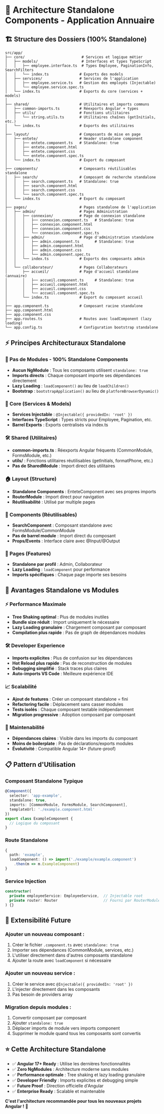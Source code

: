 # 📁 Architecture Standalone Components - Application Annuaire

## 🏗️ Structure des Dossiers (100% Standalone)

```
src/app/
├── core/                          # Services et logique métier
│   ├── models/                    # Interfaces et types TypeScript
│   │   ├── employee.interface.ts  # Types Employee, PaginationInfo, SearchFilters
│   │   └── index.ts              # Exports des models
│   ├── services/                 # Services de l'application  
│   │   ├── employee.service.ts   # Gestion des employés (Injectable)
│   │   └── employee.service.spec.ts
│   └── index.ts                  # Exports du core (services + models)
│
├── shared/                       # Utilitaires et imports communs
│   ├── common-imports.ts         # Réexports Angular + types
│   ├── utils/                    # Fonctions utilitaires
│   │   └── string.utils.ts       # Utilitaires chaînes (getInitials, etc.)
│   └── index.ts                  # Exports des utilitaires
│
├── layout/                       # Composants de mise en page
│   ├── entete/                   # Header standalone component
│   │   ├── entete.component.ts   # Standalone: true
│   │   ├── entete.component.html
│   │   ├── entete.component.css
│   │   └── entete.component.spec.ts
│   └── index.ts                  # Export du composant
│
├── components/                   # Composants réutilisables standalone
│   ├── search/                   # Composant de recherche standalone
│   │   ├── search.component.ts   # Standalone: true
│   │   ├── search.component.html
│   │   ├── search.component.css
│   │   └── search.component.spec.ts
│   └── index.ts                  # Export du composant
│
├── pages/                        # Pages standalone de l'application
│   ├── admin/                    # Pages Administration
│   │   ├── connexion/            # Page de connexion standalone
│   │   │   ├── connexion.component.ts   # Standalone: true
│   │   │   ├── connexion.component.html
│   │   │   ├── connexion.component.css
│   │   │   └── connexion.component.spec.ts
│   │   ├── admin/                # Page d'administration standalone
│   │   │   ├── admin.component.ts       # Standalone: true
│   │   │   ├── admin.component.html
│   │   │   ├── admin.component.css
│   │   │   └── admin.component.spec.ts
│   │   └── index.ts              # Exports des composants admin
│   │
│   └── collaborateur/            # Pages Collaborateurs
│       ├── accueil/              # Page d'accueil standalone (annuaire)
│       │   ├── accueil.component.ts     # Standalone: true
│       │   ├── accueil.component.html
│       │   ├── accueil.component.css
│       │   └── accueil.component.spec.ts
│       └── index.ts              # Export du composant accueil
│
├── app.component.ts              # Composant racine standalone
├── app.component.html
├── app.component.css
├── app.routes.ts                 # Routes avec loadComponent (lazy loading)
└── app.config.ts                 # Configuration bootstrap standalone
```

## ⚡ Principes Architecturaux Standalone

### **🎯 Pas de Modules - 100% Standalone Components**
- **Aucun NgModule** : Tous les composants utilisent `standalone: true`
- **Imports directs** : Chaque composant importe ses dépendances directement
- **Lazy Loading** : `loadComponent()` au lieu de `loadChildren()`
- **Bootstrap** : `bootstrapApplication()` au lieu de `platformBrowserDynamic()`

### **🔧 Core (Services & Models)**
- **Services Injectable** : `@Injectable({ providedIn: 'root' })`
- **Interfaces TypeScript** : Types stricts pour Employee, Pagination, etc.
- **Barrel Exports** : Exports centralisés via index.ts

### **🛠️ Shared (Utilitaires)**
- **common-imports.ts** : Réexports Angular fréquents (CommonModule, FormsModule, etc.)
- **utils/** : Fonctions utilitaires réutilisables (getInitials, formatPhone, etc.)
- **Pas de SharedModule** : Import direct des utilitaires

### **🏠 Layout (Structure)**
- **Standalone Components** : EnteteComponent avec ses propres imports
- **RouterModule** : Import direct pour navigation
- **Réutilisabilité** : Utilisé par multiple pages

### **🧩 Components (Réutilisables)**
- **SearchComponent** : Composant standalone avec FormsModule/CommonModule
- **Pas de barrel module** : Import direct du composant
- **Props/Events** : Interface claire avec @Input/@Output

### **📄 Pages (Features)**
- **Standalone par profil** : Admin, Collaborateur
- **Lazy Loading** : `loadComponent` pour performance
- **Imports spécifiques** : Chaque page importe ses besoins

## 🚀 Avantages Standalone vs Modules

### **⚡ Performance Maximale**
- **Tree Shaking optimal** : Plus de modules inutiles
- **Bundle size réduit** : Import uniquement le nécessaire  
- **Lazy Loading granulaire** : Chargement composant par composant
- **Compilation plus rapide** : Pas de graph de dépendances modules

### **🛠️ Developer Experience**
- **Imports explicites** : Plus de confusion sur les dépendances
- **Hot Reload plus rapide** : Pas de reconstruction de modules
- **Debugging simplifié** : Stack traces plus claires
- **Auto-imports VS Code** : Meilleure expérience IDE

### **📈 Scalabilité**
- **Ajout de features** : Créer un composant standalone = fini
- **Refactoring facile** : Déplacement sans casser modules
- **Tests isolés** : Chaque composant testable indépendamment
- **Migration progressive** : Adoption composant par composant

### **🔧 Maintenabilité**
- **Dépendances claires** : Visible dans les imports du composant
- **Moins de boilerplate** : Pas de déclarations/exports modules
- **Évolutivité** : Compatible Angular 14+ (future-proof)

## 📋 Pattern d'Utilisation

### **Composant Standalone Typique**
```typescript
@Component({
  selector: 'app-example',
  standalone: true,
  imports: [CommonModule, FormsModule, SearchComponent],
  templateUrl: './example.component.html'
})
export class ExampleComponent {
  // Logique du composant
}
```

### **Route Standalone**
```typescript
{
  path: 'example',
  loadComponent: () => import('./example/example.component')
    .then(m => m.ExampleComponent)
}
```

### **Service Injection**
```typescript
constructor(
  private employeeService: EmployeeService,  // Injectable root
  private router: Router                     // Fourni par RouterModule
) {}
```

## 🔧 Extensibilité Future

### **Ajouter un nouveau composant :**
1. Créer le fichier `.component.ts` avec `standalone: true`
2. Importer ses dépendances (CommonModule, services, etc.)
3. L'utiliser directement dans d'autres composants standalone
4. Ajouter la route avec `loadComponent` si nécessaire

### **Ajouter un nouveau service :**
1. Créer le service avec `@Injectable({ providedIn: 'root' })`
2. L'injecter directement dans les composants
3. Pas besoin de providers array

### **Migration depuis modules :**
1. Convertir composant par composant
2. Ajouter `standalone: true`
3. Déplacer imports de module vers imports component
4. Supprimer le module quand tous les composants sont convertis

## ⭐ Cette Architecture Standalone

- ✅ **Angular 17+ Ready** : Utilise les dernières fonctionnalités
- ✅ **Zero NgModules** : Architecture moderne sans modules
- ✅ **Performance optimale** : Tree shaking et lazy loading granulaire  
- ✅ **Developer Friendly** : Imports explicites et debugging simple
- ✅ **Future Proof** : Direction officielle d'Angular
- ✅ **Enterprise Ready** : Scalable et maintenable

**C'est l'architecture recommandée pour tous les nouveaux projets Angular !** 🚀